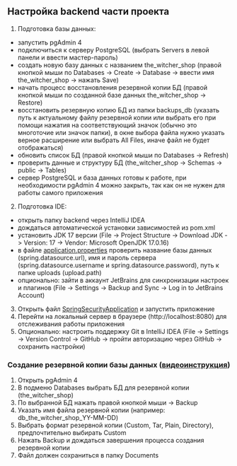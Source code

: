<!-- Режим предпросмотра markdown-файлов (Ctrl + Shift + V) -->
<!-- Обратно в режим редактирования (Ctrl + Shift + N) -->

## Настройка backend части проекта
1. Подготовка базы данных:
- запустить pgAdmin 4
- подключиться к серверу PostgreSQL (выбрать Servers в левой панели и ввести мастер-пароль)
- создать новую базу данных с названием the_witcher_shop (правой кнопкой мыши по Databases -> Create -> Database -> ввести имя the_witcher_shop -> нажать Save)
- начать процесс восстановления резервной копии БД (правой кнопкой мыши по созданной базе данных the_witcher_shop -> Restore)
- восстановить резервную копию БД из папки backups_db (указать путь к актуальному файлу резервной копии или выбрать его при помощи нажатия на соответствующий значок (обычно это многоточие или значок папки), в окне выбора файла нужно указать верное расширение или выбрать All Files, иначе файл не будет отображаться)
- обновить список БД (правой кнопкой мыши по Databases -> Refresh)
- проверить данные и структуру БД (the_witcher_shop -> Schemas -> public -> Tables)
- сервер PostgreSQL и база данных готовы к работе, при необходимости pgAdmin 4 можно закрыть, так как он не нужен для работы самого приложения
2. Подготовка IDE:
- открыть папку backend через IntelliJ IDEA
- дождаться автоматической установки зависимостей из pom.xml
- установить JDK 17 версии (File -> Project Structure -> Download JDK -> Version: 17 -> Vendor: Microsoft OpenJDK 17.0.16)
- в файле [application.properties](src/main/resources/application.properties) проверить название базы данных (spring.datasource.url), имя и пароль сервера (spring.datasource.username и spring.datasource.password), путь к папке uploads (upload.path)
- опционально: зайти в аккаунт JetBrains для синхронизации настроек и плагинов (File -> Settings -> Backup and Sync -> Log in to JetBrains Account)
3. Открыть файл [SpringSecurityApplication](src/main/java/com/example/springsecurityapplication/SpringSecurityApplication.java) и запустить приложение
4. Перейти на локальный сервер в браузере (http://localhost:8080) для отслеживания работы приложения
5. Опционально: настроить поддержку Git в IntelliJ IDEA (File -> Settings -> Version Control -> GitHub -> пройти авторизацию через GitHub -> сохранить настройки)

### Создание резервной копии базы данных ([видеоинструкция](https://youtu.be/vdd66leSDa4?si=KOAFAtaT7L5APU1v))
1. Открыть pgAdmin 4
2. В подменю Databases выбрать БД для резервной копии (the_witcher_shop)
3. По выбранной БД нажать правой кнопкой мыши -> Backup
4. Указать имя файла резервной копии (например: db_the_witcher_shop_YY-MM-DD)
5. Выбрать формат резервной копии (Custom, Tar, Plain, Directory), предпочтительно выбирать Custom
6. Нажать Backup и дождаться завершения процесса создания резервной копии
7. Файл должен сохраниться в папку Documents